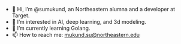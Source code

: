 - 👋 Hi, I’m @sumukund, an Northeastern alumna and a developer at Target. 
- 👀 I’m interested in AI, deep learning, and 3d modeling. 
- 🌱 I’m currently learning Golang.
- 📫 How to reach me: 
mukund.su@northeastern.edu

<!---
sumukund/sumukund is a ✨ special ✨ repository because its `README.md` (this file) appears on your GitHub profile.
You can click the Preview link to take a look at your changes.
--->
